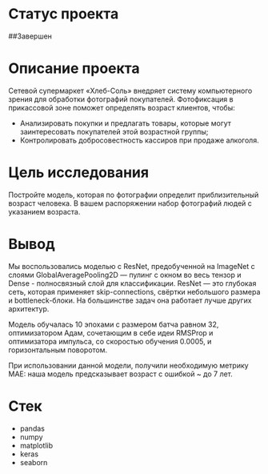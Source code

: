 # Статус проекта
##Завершен

# Описание проекта
Сетевой супермаркет «Хлеб-Соль» внедряет систему компьютерного зрения для обработки фотографий покупателей. Фотофиксация в прикассовой зоне поможет определять возраст клиентов, чтобы:

- Анализировать покупки и предлагать товары, которые могут заинтересовать покупателей этой возрастной группы;
- Контролировать добросовестность кассиров при продаже алкоголя.

# Цель исследования
Постройте модель, которая по фотографии определит приблизительный возраст человека. В вашем распоряжении набор фотографий людей с указанием возраста.

# Вывод
Мы воспользовались моделью с ResNet, предобученной на ImageNet c слоями GlobalAveragePooling2D — пулинг с окном во весь тензор и Dense - полносвязный слой для классификации. ResNet — это глубокая сеть, которая применяет skip-connections, свёртки небольшого размера и bottleneck-блоки. На большинстве задач она работает лучше других архитектур.

Модель обучалась 10 эпохами с размером батча равном 32, оптимизатором Адам, сочетающим в себе идеи RMSProp и оптимизатора импульса, со скоростью обучения 0.0005, и горизонтальным поворотом.

При использовании данной модели, получили необходимую метрику MAE: наша модель предсказывает возраст с ошибкой ~ до 7 лет.

# Стек
- pandas
- numpy
- matplotlib
- keras
- seaborn
